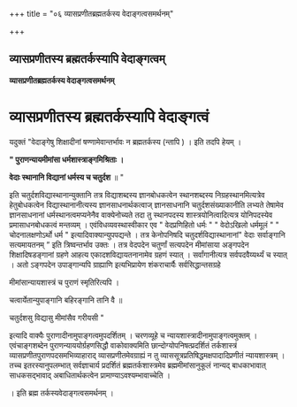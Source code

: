 +++
title = "०६ व्यासप्रणीतब्रह्मतर्कस्य वेदाङ्गत्वसमर्थनम्"

+++


## व्यासप्रणीतस्य ब्रह्मतर्कस्यापि वेदाङ्गत्वम्

**व्यासप्रणीतब्रह्मतर्कस्य वेदाङ्गत्वसमर्थनम्**

# व्यासप्रणीतस्य ब्रह्मतर्कस्यापि वेदाङ्गत्वं 

यदुक्तं "वेदाङ्गेषु शिक्षादीनां षण्णामेवान्तर्भावः न ब्रह्मतर्कस्य (न्तापि ) । इति तदपि हेयम् ।

**" पुराणन्यायमीमांसा धर्मशास्त्राङ्गमिश्रिताः ।**

**वेदाः स्थानानि विद्यानां धर्मस्य च चतुर्दश** ॥ "

इति चतुर्दशविद्यास्थानान्युक्तानि तत्र विद्याशब्दस्य ज्ञानबोधकत्वेन स्थानशब्दस्य निग्रहस्थानमित्यत्रेव हेतुबोधकत्वेन विद्यास्थानानीत्यस्य ज्ञानसाधनार्थकत्वाज् ज्ञानसाधनानि चतुर्दशसंख्याकानीति लभ्यते तेषामेव ज्ञानसाधनानां धर्मस्थानत्वमप्यनेनैव वाक्येनोच्यते तदा तु स्थानपदस्य शास्त्रयोनित्वादित्यत्र योनिपदस्येव प्रमासाधनबोधकत्वं मन्तव्यम् । एवंविधव्यवस्थास्वीकार एव " वेदप्रणिहितो धर्मः " " वेदोऽखिलो धर्ममूलं " " चोदनालक्षणोऽर्थो धर्म " इत्यादिवाक्यान्युपपद्यन्ते । तत्र केनोपनिषदि चतुदर्शविद्यास्थानानां" वेदाः सर्वाङ्गानि सत्यमायतनम् ” इति त्रिष्वन्तर्भाव उक्तः । तत्र वेदपदेन चतुर्णां सत्यपदेन मीमांसाया अङ्गपदेन शिक्षादिषडङ्गानां ग्रहणे आहत्य एकादशविद्यायतनानामेव ग्रहणं स्यात् । सर्वांगानीत्यत्र सर्वपदवैय्यर्थ्यं च स्यात् । अतो ऽङ्गपदेन उपाङ्गान्यपि ग्राह्याणि इत्यभिप्रायेण शंकराचार्यैः सर्वसिद्धान्तसग्रहे

मीमांसान्यायशास्त्रं च पुराणं स्मृतिरित्यपि ।

चत्वार्येतान्युपाङ्गानि बहिरङ्गानि तानि वै ॥

चतुर्दशसु विद्यासु मीमांसैव गरीयसी "

इत्यादि वाक्यैः पुराणादीनामुपाङ्गत्वमुपदर्शितम् । चरणव्यूहे च न्यायशास्त्रादीनामुपाङ्गत्वमुक्तम् । एवंचाङ्गशब्देन पुराणन्याययोर्ग्रहणसिद्धौ वाकोवाक्यमिति छान्दोग्योपनिषत्प्रदर्शितं तर्कशास्त्रं व्यासप्रणीतपुराणपदसमभिव्याहाराद् व्यासप्रणीतमेवग्राह्यं न तु व्याससूत्रप्रतिषिद्धमक्षपादादिप्रणीतं न्यायशास्त्रम् । तच्च इतरस्यानुपलम्भात् सर्वज्ञाचार्य प्रदर्शितं ब्रह्मतर्कशास्त्रमेव ब्रह्ममीमांसानुकूलं नान्यद् बाधकाभावात् साधकसद्भावाद् अबाधितार्थकत्वेन प्रामाण्याऽवश्यम्भावाच्चेति ।

। इति ब्रह्म तर्कस्यवेदाङ्गत्वसमर्थनम् ।

